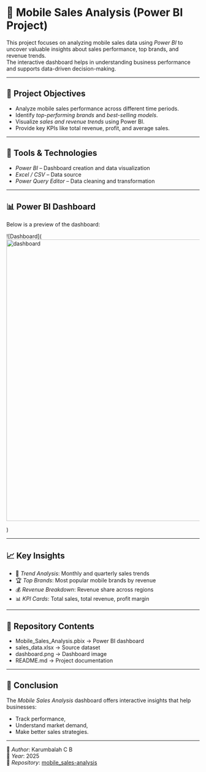 # 📱 Mobile Sales Analysis (Power BI Project)

This project focuses on analyzing mobile sales data using *Power BI* to uncover valuable insights about sales performance, top brands, and revenue trends.  
The interactive dashboard helps in understanding business performance and supports data-driven decision-making.

---

## 🎯 Project Objectives
- Analyze mobile sales performance across different time periods.
- Identify *top-performing brands* and *best-selling models*.
- Visualize *sales and revenue trends* using Power BI.
- Provide key KPIs like total revenue, profit, and average sales.

---

## 🧰 Tools & Technologies
- *Power BI* – Dashboard creation and data visualization  
- *Excel / CSV* – Data source  
- *Power Query Editor* – Data cleaning and transformation

---

## 📊 Power BI Dashboard
Below is a preview of the dashboard:

![Dashboard](<img width="1309" height="734" alt="dashboard" src="https://github.com/user-attachments/assets/eb36af01-f402-4544-9924-cc7a7241e44f" />

)


---

## 📈 Key Insights
- 📅 *Trend Analysis*: Monthly and quarterly sales trends  
- 🏆 *Top Brands*: Most popular mobile brands by revenue  
- 💰 *Revenue Breakdown*: Revenue share across regions  
- 📊 *KPI Cards*: Total sales, total revenue, profit margin  

---

## 📂 Repository Contents
- Mobile_Sales_Analysis.pbix → Power BI dashboard  
- sales_data.xlsx → Source dataset  
- dashboard.png → Dashboard image  
- README.md → Project documentation

---

## 🧠 Conclusion
The *Mobile Sales Analysis* dashboard offers interactive insights that help businesses:
- Track performance,
- Understand market demand,
- Make better sales strategies.

---

👤 *Author*: Karumbalah C B  
📅 *Year*: 2025  
📂 *Repository*: [mobile_sales-analysis](https://github.com/Karumbalah-CB/mobile_sales-analysis)
